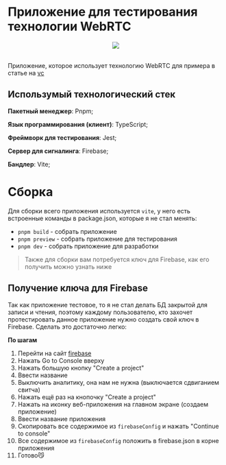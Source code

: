 # Приложение для тестирования технологии WebRTC
<div align="center"><img src="https://user-images.githubusercontent.com/101672047/168921679-a0d9f179-bc72-4d28-bd4e-6f1bcadd1868.png"/></div>
<br>

Приложение, которое использует технологию WebRTC для примера в статье на [vc](https://vc.ru)

## Использумый технологический стек

**Пакетный менеджер**: Pnpm;

**Язык программирования (клиент)**: TypeScript;

**Фреймворк для тестирования**: Jest;

**Сервер для сигналинга**: Firebase;

**Бандлер**: Vite;

# Сборка

Для сборки всего приложения используется `vite`, у него есть встроенные команды в package.json, которые я не стал менять:

* `pnpm build`   - собрать приложение
* `pnpm preview` - собрать приложение для тестирования
* `pnpm dev`     - собрать приложение для разработки

> Также для сборки вам потребуется ключ для Firebase, как его получить можно узнать ниже

## Получение ключа для Firebase
Так как приложение тестовое, то я не стал делать БД закрытой для записи и чтения, поэтому каждому пользователю, кто захочет протестировать данное приложение нужно создать свой ключ в Firebase. Сделать это достаточно легко:

**По шагам**
1. Перейти на сайт [firebase](https://firebase.google.com)
2. Нажать Go to Console вверху
3. Нажать большую кнопку "Create a project"
4. Ввести название
5. Выключить аналитику, она нам не нужна (выключается сдвиганием свитча)
6. Нажать ещё раз на кнопочку "Create a project"
7. Нажать на иконку веб-приложения на главном экране (создаем приложение)
8. Ввести название приложения
9. Скопировать все содержимое из `firebaseConfig` и нажать "Continue to console"
10. Все содержимое из `firebaseConfig` положить в firebase.json в корне приложения
11. Готово😼
